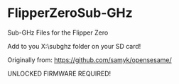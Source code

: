 # FlipperZeroSub-GHz
Sub-GHz Files for the Flipper Zero

Add to you X:\subghz folder on your SD card! 

Originally from: https://github.com/samyk/opensesame/

UNLOCKED FIRMWARE REQUIRED!
